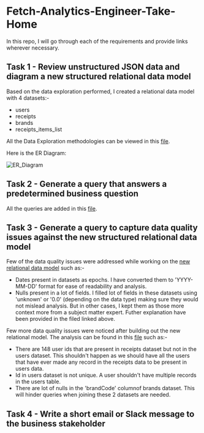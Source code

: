# Fetch-Analytics-Engineer-Take-Home
In this repo, I will go through each of the requirements and provide links wherever necessary.

## Task 1 - Review unstructured JSON data and diagram a new structured relational data model
Based on the data exploration performed, I created a relational data model with 4 datasets:-
- users
- receipts
- brands
- receipts_items_list

All the Data Exploration methodologies can be viewed in this [file](https://github.com/rnair7163/Fetch-Analytics-Engineer-Take-Home/blob/main/Data-Exploration_and_Cleaning.ipynb).

Here is the ER Diagram:

![ER_Diagram](https://github.com/rnair7163/Fetch-Analytics-Engineer-Take-Home/assets/14351816/59e4ab9f-87fb-459d-a708-391551d8a74d)

## Task 2 - Generate a query that answers a predetermined business question 
All the queries are added in this [file](https://github.com/rnair7163/Fetch-Analytics-Engineer-Take-Home/blob/main/sql_queries.sql).

## Task 3 - Generate a query to capture data quality issues against the new structured relational data model
Few of the data quality issues were addressed while working on the [new relational data model](https://github.com/rnair7163/Fetch-Analytics-Engineer-Take-Home/blob/main/Data-Exploration_and_Cleaning.ipynb) such as:-
- Dates present in datasets as epochs. I have converted them to 'YYYY-MM-DD' format for ease of readability and analysis.
- Nulls present in a lot of fields. I filled lot of fields in these datasets using 'unknown' or '0.0' (depending on the data type) making sure they would not mislead analysis. But in other cases, I kept them as those more context more from a subject matter expert. Futher explanation have been provided in the filed linked above.

Few more data quality issues were noticed after building out the new relational model. The analysis can be found in this [file](https://github.com/rnair7163/Fetch-Analytics-Engineer-Take-Home/blob/main/Data_Quality_Issues.ipynb) such as:-
- There are 148 user ids that are present in receipts dataset but not in the users dataset. This shouldn't happen as we should have all the users that have ever made any record in the receipts data to be present in users data.
- Id in users dataset is not unique. A user shouldn't have multiple records in the users table.
- There are lot of nulls in the 'brandCode' columnof brands dataset. This will hinder queries when joining these 2 datasets are needed.

## Task 4 - Write a short email or Slack message to the business stakeholder



